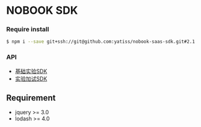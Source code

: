 # NOBOOK SDK
### Require install
```bash
$ npm i --save git+ssh://git@github.com:yatiss/nobook-saas-sdk.git#2.1.3
```

### API
* [基础实验SDK](nobook/lab/README.md)
* [实验加试SDK](nobook/additional/README.md)

## Requirement
* jquery >= 3.0
* lodash >= 4.0